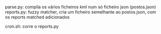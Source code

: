 parse.py: compila os vários ficheiros kml num só ficheiro json (postos.json)
reports.py: fuzzy matcher, cria um ficheiro semelhante ao postos.json, com os reports matched adicionados

cron.sh: corre o reports.py
